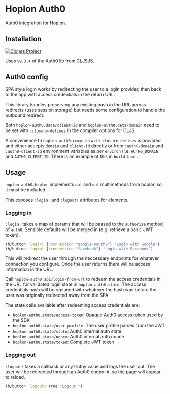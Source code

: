 # Hoplon Auth0

Auth0 integration for Hoplon.

## Installation

[![Clojars Project](https://img.shields.io/clojars/v/thedavidmeister/hoplon-auth0.svg)](https://clojars.org/thedavidmeister/hoplon-auth0)

Uses `v9.3.4` of the Auth0 lib from CLJSJS.

## Auth0 config

SPA style login works by redirecting the user to a login provider, then back to
the app with access credentials in the return URL.

This library handles preserving any existing hash in the URL across redirects
(uses session storage) but needs some configuration to handle the outbound
redirect.

Both `hoplon-auth0.data/client-id` and `hoplon-auth0.data/domain` need to be set
with `:closure-defines` in the compiler options for CLJS.

A convenience fn `hoplon-auth0.compile/with-closure-defines` is provided and
either accepts `domain` and `client-id` directly or from `:auth0-domain` and
`:auth0-client-id` environment variables as per `environ` (i.e. `AUTH0_DOMAIN`
and `AUTH0_CLIENT_ID`. There is an example of this in `build.boot`.

## Usage

`hoplon-auth0.hoplon` implements `do!` and `on!` multimethods from hoplon so it
must be included.

This exposes `:login!` and `:logout!` attributes for elements.

### Logging in

`:login!` takes a map of params that will be passed to the `authorize` method of
`auth0`. Sensible defaults will be merged in (e.g. retrieve a basic JWT token).

```clojure
(h/button :login! {:connection "google-oauth2"} "Login with Google")
(h/button :login! {:connection "facebook"} "Login with Facebook")
```

This will redirect the user through the neccessary endpoints for whatever
connection you configure. Once the user returns there will be access information
in the URL.

Call `hoplon-auth0.api/login-from-url` to redeem the access credentials in the
URL for validated login state in `hoplon-auth0.state`. The access credentials
hash will be replaced with whatever the hash was before the user was originally
redirected away from the SPA.

The state cells available after redeeming access credentials are:

- `hoplon-auth0.state/access-token`: Opaque Auth0 access token used by the SDK
- `hoplon-auth0.state/user-profile`: The user profile parsed from the JWT
- `hoplon-auth0.state/state`: Auth0 internal auth state
- `hoplon-auth0.state/nonce`: Auth0 internal auth nonce
- `hoplon-auth0.state/token`: Complete JWT token

### Logging out

`:logout!` takes a callback or any truthy value and logs the user out. The user
will be redirected through an Auth0 endpoint, so the page will appear to reload.

```clojure
(h/button :logout! true "Logout!")
```

